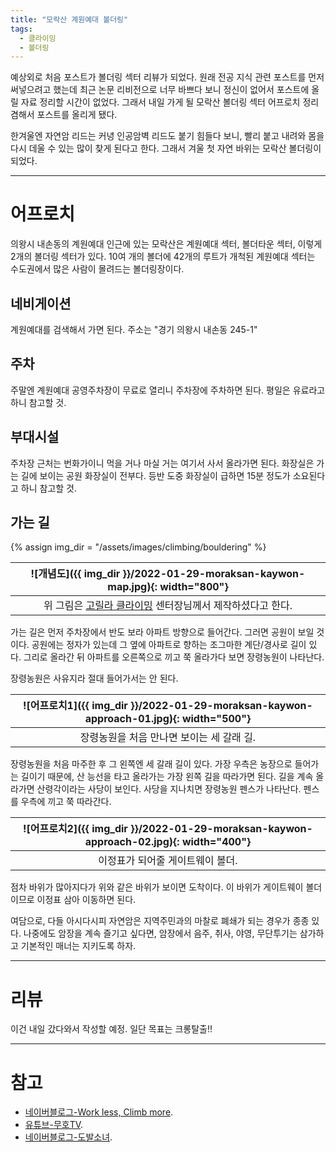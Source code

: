 ```yaml
---
title: "모락산 계원예대 볼더링"
tags:
  - 클라이밍
  - 볼더링
---
```



예상외로 처음 포스트가 볼더링 섹터 리뷰가 되었다.
원래 전공 지식 관련 포스트를 먼저 써넣으려고 했는데 최근 논문 리비전으로 너무 바쁘다 보니
정신이 없어서 포스트에 올릴 자료 정리할 시간이 없었다.
그래서 내일 가게 될 모락산 볼더링 섹터 어프로치 정리 겸해서 포스트를 올리게 됐다.

한겨울엔 자연암 리드는 커녕 인공암벽 리드도 붙기 힘들다 보니,
빨리 붙고 내려와 몸을 다시 데울 수 있는 많이 찾게 된다고 한다.
그래서 겨울 첫 자연 바위는 모락산 볼더링이 되었다.


---------
# 어프로치

의왕시 내손동의 계원예대 인근에 있는 모락산은 계원예대 섹터, 볼더타운 섹터, 이렇게 2개의 볼더링 섹터가 있다.
10여 개의 볼더에 42개의 루트가 개척된 계원예대 섹터는 수도권에서 많은 사람이 몰려드는 볼더링장이다.

## 네비게이션
계원예대를 검색해서 가면 된다.
주소는 "경기 의왕시 내손동 245-1"

## 주차
주말엔 계원예대 공영주차장이 무료로 열리니 주차장에 주차하면 된다.
평일은 유료라고 하니 참고할 것.

## 부대시설

주차장 근처는 번화가이니 먹을 거나 마실 거는 여기서 사서 올라가면 된다.
화장실은 가는 길에 보이는 공원 화장실이 전부다. 등반 도중 화장실이 급하면 15분 정도가 소요된다고 하니 참고할 것.

## 가는 길

{% assign img_dir = "/assets/images/climbing/bouldering" %}

|![개념도]({{ img_dir }}/2022-01-29-moraksan-kaywon-map.jpg){: width="800"}|
|:-----:|
| 위 그림은 [고릴라 클라이밍](https://www.instagram.com/gorillaclimbing/) 센터장님께서 제작하셨다고 한다.|

가는 길은 먼저 주차장에서 반도 보라 아파트 방향으로 들어간다. 그러면 공원이 보일 것이다. 공원에는 정자가 있는데 그 옆에 아파트로 향하는 조그마한 계단/경사로 길이 있다.
그리로 올라간 뒤 아파트를 오른쪽으로 끼고 쭉 올라가다 보면 장령농원이 나타난다.

장령농원은 사유지라 절대 들어가서는 안 된다.


|![어프로치1]({{ img_dir }}/2022-01-29-moraksan-kaywon-approach-01.jpg){: width="500"}|
|:--------:|
| 장령농원을 처음 만나면 보이는 세 갈래 길. |

장령농원을 처음 마주한 후 그 왼쪽엔 세 갈래 길이 있다. 가장 우측은 농장으로 들어가는 길이기 때문에, 산 능선을 타고 올라가는 가장 왼쪽 길을 따라가면 된다.
길을 계속 올라가면 산령각이라는 사당이 보인다.
사당을 지나치면 장령농원 펜스가 나타난다. 펜스를 우측에 끼고 쭉 따라간다.


|![어프로치2]({{ img_dir }}/2022-01-29-moraksan-kaywon-approach-02.jpg){: width="400"}|
|:-----:|
| 이정표가 되어줄 게이트웨이 볼더. |

점차 바위가 많아지다가 위와 같은 바위가 보이면 도착이다.
이 바위가 게이트웨이 볼더이므로 이정표 삼아 이동하면 된다.



여담으로, 다들 아시다시피 자연암은 지역주민과의 마찰로 폐쇄가 되는 경우가 종종 있다.
나중에도 암장을 계속 즐기고 싶다면, 암장에서 음주, 취사, 야영, 무단투기는 삼가하고 기본적인 매너는 지키도록 하자.

-------------
# 리뷰

이건 내일 갔다와서 작성할 예정.
일단 목표는 크롱탈출!!


----------
# 참고
- [네이버블로그-Work less, Climb more](https://m.blog.naver.com/andgigs/221114294172). 
- [유튜브-무호TV](https://youtu.be/OuRSvQfz6_I). 
- [네이버블로그-도발소녀](https://blog.naver.com/sclty/221906034591). 

  
